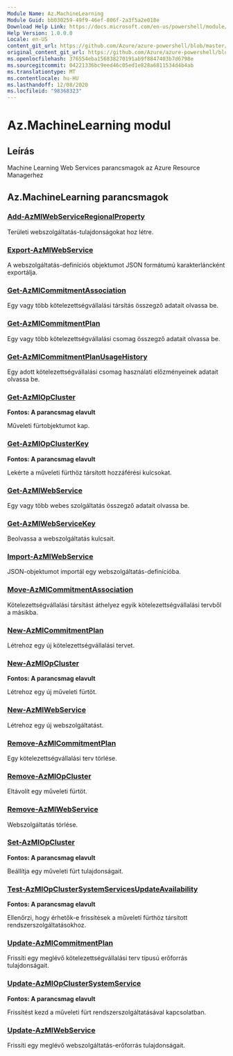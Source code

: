```yaml
---
Module Name: Az.MachineLearning
Module Guid: bb030259-49f9-46ef-806f-2a3f5a2e018e
Download Help Link: https://docs.microsoft.com/en-us/powershell/module/az.machinelearning
Help Version: 1.0.0.0
Locale: en-US
content_git_url: https://github.com/Azure/azure-powershell/blob/master/src/MachineLearning/MachineLearning/help/Az.MachineLearning.md
original_content_git_url: https://github.com/Azure/azure-powershell/blob/master/src/MachineLearning/MachineLearning/help/Az.MachineLearning.md
ms.openlocfilehash: 376554eba156838270191ab9f8847403b7d6798e
ms.sourcegitcommit: 04221336bc9eed46c05ed1e828a6811534d4b4ab
ms.translationtype: MT
ms.contentlocale: hu-HU
ms.lasthandoff: 12/08/2020
ms.locfileid: "98368323"
---
```

# Az.MachineLearning modul
## Leírás
Machine Learning Web Services parancsmagok az Azure Resource Managerhez

## Az.MachineLearning parancsmagok
### [Add-AzMlWebServiceRegionalProperty](Add-AzMlWebServiceRegionalProperty.md)
Területi webszolgáltatás-tulajdonságokat hoz létre.

### [Export-AzMlWebService](Export-AzMlWebService.md)
A webszolgáltatás-definíciós objektumot JSON formátumú karakterláncként exportálja.

### [Get-AzMlCommitmentAssociation](Get-AzMlCommitmentAssociation.md)
Egy vagy több kötelezettségvállalási társítás összegző adatait olvassa be.

### [Get-AzMlCommitmentPlan](Get-AzMlCommitmentPlan.md)
Egy vagy több kötelezettségvállalási csomag összegző adatait olvassa be.

### [Get-AzMlCommitmentPlanUsageHistory](Get-AzMlCommitmentPlanUsageHistory.md)
Egy adott kötelezettségvállalási csomag használati előzményeinek adatait olvassa be.

### [Get-AzMlOpCluster](Get-AzMlOpCluster.md)
**Fontos: A parancsmag elavult**

Műveleti fürtobjektumot kap.

### [Get-AzMlOpClusterKey](Get-AzMlOpClusterKey.md)
**Fontos: A parancsmag elavult**

Lekérte a műveleti fürthöz társított hozzáférési kulcsokat.

### [Get-AzMlWebService](Get-AzMlWebService.md)
Egy vagy több webes szolgáltatás összegző adatait olvassa be.

### [Get-AzMlWebServiceKey](Get-AzMlWebServiceKey.md)
Beolvassa a webszolgáltatás kulcsait.

### [Import-AzMlWebService](Import-AzMlWebService.md)
JSON-objektumot importál egy webszolgáltatás-definícióba.

### [Move-AzMlCommitmentAssociation](Move-AzMlCommitmentAssociation.md)
Kötelezettségvállalási társítást áthelyez egyik kötelezettségvállalási tervből a másikba.

### [New-AzMlCommitmentPlan](New-AzMlCommitmentPlan.md)
Létrehoz egy új kötelezettségvállalási tervet.

### [New-AzMlOpCluster](New-AzMlOpCluster.md)
**Fontos: A parancsmag elavult**

Létrehoz egy új műveleti fürtöt.

### [New-AzMlWebService](New-AzMlWebService.md)
Létrehoz egy új webszolgáltatást.

### [Remove-AzMlCommitmentPlan](Remove-AzMlCommitmentPlan.md)
Egy kötelezettségvállalási terv törlése.

### [Remove-AzMlOpCluster](Remove-AzMlOpCluster.md)
Eltávolít egy műveleti fürtöt.

### [Remove-AzMlWebService](Remove-AzMlWebService.md)
Webszolgáltatás törlése.

### [Set-AzMlOpCluster](Set-AzMlOpCluster.md)
**Fontos: A parancsmag elavult**

Beállítja egy műveleti fürt tulajdonságait.

### [Test-AzMlOpClusterSystemServicesUpdateAvailability](Test-AzMlOpClusterSystemServicesUpdateAvailability.md)
**Fontos: A parancsmag elavult**

Ellenőrzi, hogy érhetők-e frissítések a műveleti fürthöz társított rendszerszolgáltatásokhoz.

### [Update-AzMlCommitmentPlan](Update-AzMlCommitmentPlan.md)
Frissíti egy meglévő kötelezettségvállalási terv típusú erőforrás tulajdonságait.

### [Update-AzMlOpClusterSystemService](Update-AzMlOpClusterSystemService.md)
**Fontos: A parancsmag elavult**

Frissítést kezd a műveleti fürt rendszerszolgáltatásával kapcsolatban.

### [Update-AzMlWebService](Update-AzMlWebService.md)
Frissíti egy meglévő webszolgáltatás-erőforrás tulajdonságait.

